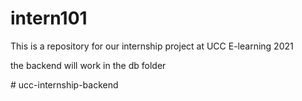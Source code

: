 # intern101
This is a repository for our internship project at UCC E-learning 2021

the backend will work in the db folder

#   u c c - i n t e r n s h i p - b a c k e n d  
 
